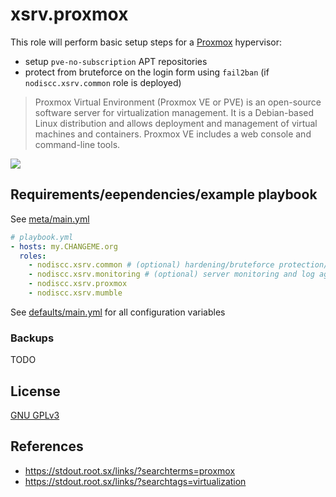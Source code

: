 # xsrv.proxmox

This role will perform basic setup steps for a [Proxmox](hhttps://en.wikipedia.org/wiki/Proxmox_Virtual_Environment) hypervisor:
- setup `pve-no-subscription` APT repositories
- protect from bruteforce on the login form using `fail2ban` (if `nodiscc.xsrv.common` role is deployed)

> Proxmox Virtual Environment (Proxmox VE or PVE) is an open-source software server for virtualization management. It is a Debian-based Linux distribution and allows deployment and management of virtual machines and containers. Proxmox VE includes a web console and command-line tools.

[![](https://www.proxmox.com/images/proxmox/screenshots/Proxmox-VE-6-1-Cluster-Summary-small.png)](https://www.proxmox.com/images/proxmox/screenshots/Proxmox-VE-6-1-Cluster-Summary.png)


## Requirements/eependencies/example playbook

See [meta/main.yml](meta/main.yml)

```yaml
# playbook.yml
- hosts: my.CHANGEME.org
  roles:
    - nodiscc.xsrv.common # (optional) hardening/bruteforce protection/automatic security upgrades
    - nodiscc.xsrv.monitoring # (optional) server monitoring and log aggregation
    - nodiscc.xsrv.proxmox
    - nodiscc.xsrv.mumble
```

See [defaults/main.yml](defaults/main.yml) for all configuration variables


### Backups

TODO

## License

[GNU GPLv3](../../LICENSE)


## References

- https://stdout.root.sx/links/?searchterms=proxmox
- https://stdout.root.sx/links/?searchtags=virtualization
